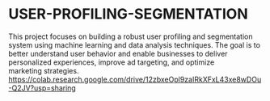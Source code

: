 # USER-PROFILING-SEGMENTATION
This project focuses on building a robust user profiling and segmentation system using machine learning and data analysis techniques. The goal is to better understand user behavior and enable businesses to deliver personalized experiences, improve ad targeting, and optimize marketing strategies.
https://colab.research.google.com/drive/12zbxeOpl9zaIRkXFxL43xe8wDOu-Q2JV?usp=sharing
